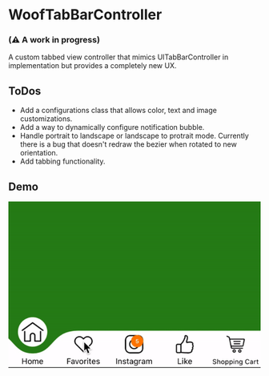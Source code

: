 # WoofTabBarController
### (⚠️ A work in progress)
A custom tabbed view controller that mimics UITabBarController in implementation but provides a completely new UX.

## ToDos
* Add a configurations class that allows color, text and image customizations.
* Add a way to dynamically configure notification bubble.
* Handle portrait to landscape or landscape to protrait mode. Currently there is a
bug that doesn't redraw the bezier when rotated to new orientation.
* Add tabbing functionality. 

## Demo
![](https://github.com/ihak/WoofTabBarController/blob/master/resources/WoofTabBarController_demo.gif)
